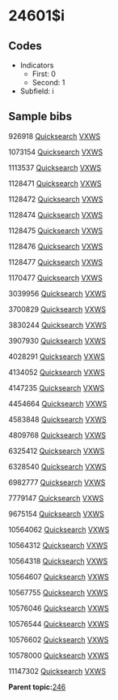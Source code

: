 # 24601$i

## Codes

-   Indicators
    -   First: 0
    -   Second: 1
-   Subfield: i

## Sample bibs

926918 [Quicksearch](https://search.library.yale.edu/catalog/926918) [VXWS](http://prodorbis.library.yale.edu:7014/vxws/GetHoldingsService?bibId=926918)

1073154 [Quicksearch](https://search.library.yale.edu/catalog/1073154) [VXWS](http://prodorbis.library.yale.edu:7014/vxws/GetHoldingsService?bibId=1073154)

1113537 [Quicksearch](https://search.library.yale.edu/catalog/1113537) [VXWS](http://prodorbis.library.yale.edu:7014/vxws/GetHoldingsService?bibId=1113537)

1128471 [Quicksearch](https://search.library.yale.edu/catalog/1128471) [VXWS](http://prodorbis.library.yale.edu:7014/vxws/GetHoldingsService?bibId=1128471)

1128472 [Quicksearch](https://search.library.yale.edu/catalog/1128472) [VXWS](http://prodorbis.library.yale.edu:7014/vxws/GetHoldingsService?bibId=1128472)

1128474 [Quicksearch](https://search.library.yale.edu/catalog/1128474) [VXWS](http://prodorbis.library.yale.edu:7014/vxws/GetHoldingsService?bibId=1128474)

1128475 [Quicksearch](https://search.library.yale.edu/catalog/1128475) [VXWS](http://prodorbis.library.yale.edu:7014/vxws/GetHoldingsService?bibId=1128475)

1128476 [Quicksearch](https://search.library.yale.edu/catalog/1128476) [VXWS](http://prodorbis.library.yale.edu:7014/vxws/GetHoldingsService?bibId=1128476)

1128477 [Quicksearch](https://search.library.yale.edu/catalog/1128477) [VXWS](http://prodorbis.library.yale.edu:7014/vxws/GetHoldingsService?bibId=1128477)

1170477 [Quicksearch](https://search.library.yale.edu/catalog/1170477) [VXWS](http://prodorbis.library.yale.edu:7014/vxws/GetHoldingsService?bibId=1170477)

3039956 [Quicksearch](https://search.library.yale.edu/catalog/3039956) [VXWS](http://prodorbis.library.yale.edu:7014/vxws/GetHoldingsService?bibId=3039956)

3700829 [Quicksearch](https://search.library.yale.edu/catalog/3700829) [VXWS](http://prodorbis.library.yale.edu:7014/vxws/GetHoldingsService?bibId=3700829)

3830244 [Quicksearch](https://search.library.yale.edu/catalog/3830244) [VXWS](http://prodorbis.library.yale.edu:7014/vxws/GetHoldingsService?bibId=3830244)

3907930 [Quicksearch](https://search.library.yale.edu/catalog/3907930) [VXWS](http://prodorbis.library.yale.edu:7014/vxws/GetHoldingsService?bibId=3907930)

4028291 [Quicksearch](https://search.library.yale.edu/catalog/4028291) [VXWS](http://prodorbis.library.yale.edu:7014/vxws/GetHoldingsService?bibId=4028291)

4134052 [Quicksearch](https://search.library.yale.edu/catalog/4134052) [VXWS](http://prodorbis.library.yale.edu:7014/vxws/GetHoldingsService?bibId=4134052)

4147235 [Quicksearch](https://search.library.yale.edu/catalog/4147235) [VXWS](http://prodorbis.library.yale.edu:7014/vxws/GetHoldingsService?bibId=4147235)

4454664 [Quicksearch](https://search.library.yale.edu/catalog/4454664) [VXWS](http://prodorbis.library.yale.edu:7014/vxws/GetHoldingsService?bibId=4454664)

4583848 [Quicksearch](https://search.library.yale.edu/catalog/4583848) [VXWS](http://prodorbis.library.yale.edu:7014/vxws/GetHoldingsService?bibId=4583848)

4809768 [Quicksearch](https://search.library.yale.edu/catalog/4809768) [VXWS](http://prodorbis.library.yale.edu:7014/vxws/GetHoldingsService?bibId=4809768)

6325412 [Quicksearch](https://search.library.yale.edu/catalog/6325412) [VXWS](http://prodorbis.library.yale.edu:7014/vxws/GetHoldingsService?bibId=6325412)

6328540 [Quicksearch](https://search.library.yale.edu/catalog/6328540) [VXWS](http://prodorbis.library.yale.edu:7014/vxws/GetHoldingsService?bibId=6328540)

6982777 [Quicksearch](https://search.library.yale.edu/catalog/6982777) [VXWS](http://prodorbis.library.yale.edu:7014/vxws/GetHoldingsService?bibId=6982777)

7779147 [Quicksearch](https://search.library.yale.edu/catalog/7779147) [VXWS](http://prodorbis.library.yale.edu:7014/vxws/GetHoldingsService?bibId=7779147)

9675154 [Quicksearch](https://search.library.yale.edu/catalog/9675154) [VXWS](http://prodorbis.library.yale.edu:7014/vxws/GetHoldingsService?bibId=9675154)

10564062 [Quicksearch](https://search.library.yale.edu/catalog/10564062) [VXWS](http://prodorbis.library.yale.edu:7014/vxws/GetHoldingsService?bibId=10564062)

10564312 [Quicksearch](https://search.library.yale.edu/catalog/10564312) [VXWS](http://prodorbis.library.yale.edu:7014/vxws/GetHoldingsService?bibId=10564312)

10564318 [Quicksearch](https://search.library.yale.edu/catalog/10564318) [VXWS](http://prodorbis.library.yale.edu:7014/vxws/GetHoldingsService?bibId=10564318)

10564607 [Quicksearch](https://search.library.yale.edu/catalog/10564607) [VXWS](http://prodorbis.library.yale.edu:7014/vxws/GetHoldingsService?bibId=10564607)

10567755 [Quicksearch](https://search.library.yale.edu/catalog/10567755) [VXWS](http://prodorbis.library.yale.edu:7014/vxws/GetHoldingsService?bibId=10567755)

10576046 [Quicksearch](https://search.library.yale.edu/catalog/10576046) [VXWS](http://prodorbis.library.yale.edu:7014/vxws/GetHoldingsService?bibId=10576046)

10576544 [Quicksearch](https://search.library.yale.edu/catalog/10576544) [VXWS](http://prodorbis.library.yale.edu:7014/vxws/GetHoldingsService?bibId=10576544)

10576602 [Quicksearch](https://search.library.yale.edu/catalog/10576602) [VXWS](http://prodorbis.library.yale.edu:7014/vxws/GetHoldingsService?bibId=10576602)

10578000 [Quicksearch](https://search.library.yale.edu/catalog/10578000) [VXWS](http://prodorbis.library.yale.edu:7014/vxws/GetHoldingsService?bibId=10578000)

11147302 [Quicksearch](https://search.library.yale.edu/catalog/11147302) [VXWS](http://prodorbis.library.yale.edu:7014/vxws/GetHoldingsService?bibId=11147302)

**Parent topic:**[246](../../tags/246/246.md)

